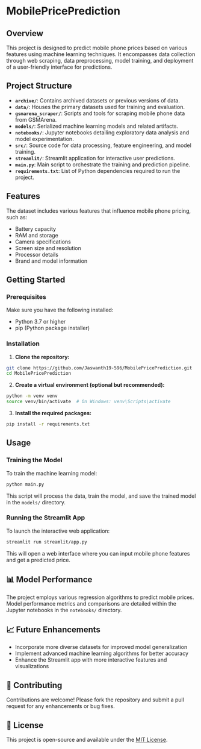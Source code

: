 # MobilePricePrediction

## Overview

This project is designed to predict mobile phone prices based on various features using machine learning techniques. It encompasses data collection through web scraping, data preprocessing, model training, and deployment of a user-friendly interface for predictions.

## Project Structure

- **`archive/`**: Contains archived datasets or previous versions of data.
- **`data/`**: Houses the primary datasets used for training and evaluation.
- **`gsmarena_scraper/`**: Scripts and tools for scraping mobile phone data from GSMArena.
- **`models/`**: Serialized machine learning models and related artifacts.
- **`notebooks/`**: Jupyter notebooks detailing exploratory data analysis and model experimentation.
- **`src/`**: Source code for data processing, feature engineering, and model training.
- **`streamlit/`**: Streamlit application for interactive user predictions.
- **`main.py`**: Main script to orchestrate the training and prediction pipeline.
- **`requirements.txt`**: List of Python dependencies required to run the project.

## Features

The dataset includes various features that influence mobile phone pricing, such as:

- Battery capacity
- RAM and storage
- Camera specifications
- Screen size and resolution
- Processor details
- Brand and model information

## Getting Started

### Prerequisites

Make sure you have the following installed:

- Python 3.7 or higher
- pip (Python package installer)

### Installation

1. **Clone the repository:**

```bash
git clone https://github.com/Jaswanth19-596/MobilePricePrediction.git
cd MobilePricePrediction
```

2. **Create a virtual environment (optional but recommended):**

```bash
python -m venv venv
source venv/bin/activate  # On Windows: venv\Scripts\activate
```

3. **Install the required packages:**

```bash
pip install -r requirements.txt
```

## Usage

### Training the Model

To train the machine learning model:

```bash
python main.py
```

This script will process the data, train the model, and save the trained model in the `models/` directory.

### Running the Streamlit App

To launch the interactive web application:

```bash
streamlit run streamlit/app.py
```

This will open a web interface where you can input mobile phone features and get a predicted price.

## 📊 Model Performance

The project employs various regression algorithms to predict mobile prices. Model performance metrics and comparisons are detailed within the Jupyter notebooks in the `notebooks/` directory.

## 📈 Future Enhancements

- Incorporate more diverse datasets for improved model generalization
- Implement advanced machine learning algorithms for better accuracy
- Enhance the Streamlit app with more interactive features and visualizations

## 🤝 Contributing

Contributions are welcome! Please fork the repository and submit a pull request for any enhancements or bug fixes.

## 📄 License

This project is open-source and available under the [MIT License](LICENSE).

